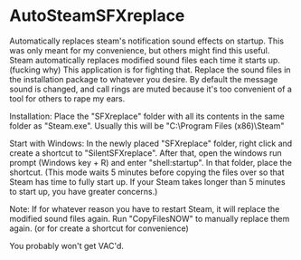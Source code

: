 # AutoSteamSFXreplace
Automatically replaces steam's notification sound effects on startup.
This was only meant for my convenience, but others might find this useful.
Steam automatically replaces modified sound files each time it starts up. (fucking why)
This application is for fighting that.
Replace the sound files in the installation package to whatever you desire.
By default the message sound is changed, and call rings are muted because it's too convenient of a tool for others to rape my ears.


Installation:
Place the "SFXreplace" folder with all its contents in the same folder as "Steam.exe".
Usually this will be "C:\Program Files (x86)\Steam\"

Start with Windows:
In the newly placed "SFXreplace" folder, right click and create a shortcut to "SilentSFXreplace".
After that, open the windows run prompt (Windows key + R) and enter "shell:startup".
In that folder, place the shortcut.
(This mode waits 5 minutes before copying the files over so that Steam has time to fully start up. If your Steam takes longer than 5 minutes to start up, you have greater concerns.)

Note:
If for whatever reason you have to restart Steam, it will replace the modified sound files again.
Run "CopyFilesNOW" to manually replace them again. (or for create a shortcut for convenience)


You probably won't get VAC'd.
